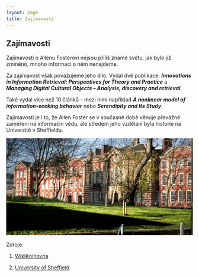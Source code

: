 ```yaml
---
layout: page
title: Zajímavosti
---
```

## Zajímavosti
Zajímavosti o Allenu Fosterovi nejsou příliš známé světu, jak bylo již zmíněno, mnoho informací o něm nenajdeme.

Za zajímavost však považujeme jeho dílo. Vydal dvě publikace: ***Innovations in Information Retrieval: Perspectives for Theory and Practice*** a ***Managing Digital Cultural Objects – Analysis, discovery and retrieval***.

Také vydal více než 10 článků – mezi nimi například ***A nonlinear model of information-seeking behavior*** nebo ***Serendipity and Its Study***.

Zajímavostí je i to, že Allen Foster se v současné době věnuje převážně zaměření na informační vědu, ale středem jeho vzdělání byla historie na Univerzitě v Sheffieldu.


![University of Sheffield](images/uni.jpg)

Zdroje:

1) [WikiKnihovna](http://wiki.knihovna.cz/index.php/Allen_Foster)  

2) [University of Sheffield](https://www.sheffield.ac.uk/)

<br>
<br>